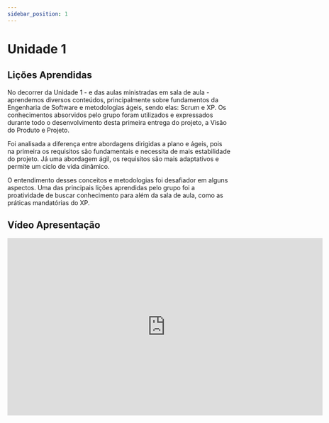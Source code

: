 ```yaml
---
sidebar_position: 1
---
```


# Unidade 1

## Lições Aprendidas
No decorrer da Unidade 1 - e das aulas ministradas em sala de aula - aprendemos diversos conteúdos, principalmente sobre fundamentos da Engenharia de Software e metodologias ágeis, sendo elas: Scrum e XP. Os conhecimentos absorvidos pelo grupo foram utilizados e expressados durante todo o desenvolvimento desta primeira entrega do projeto, a Visão do Produto e Projeto.

Foi analisada a diferença entre abordagens dirigidas a plano e ágeis, pois na primeira os requisitos são fundamentais e necessita de mais estabilidade do projeto. Já uma abordagem ágil, os requisitos são mais adaptativos e permite um ciclo de vida dinâmico.

O entendimento desses conceitos e metodologias foi desafiador em alguns aspectos. Uma das principais lições aprendidas pelo grupo foi a proatividade de buscar conhecimento para além da sala de aula, como as práticas mandatórias do XP.

## Vídeo Apresentação
<iframe width="711" height="400" src="https://unbbr-my.sharepoint.com/:v:/g/personal/211041099_aluno_unb_br/EWBw9bpbsPNCqkLCRM7Gv9QBhBHRhq-ivGHnLtbBsrb-tw?e=5Dqsji" title="McQueen Apresentação Unidade 1" frameborder="0" allow="accelerometer; autoplay; clipboard-write; encrypted-media; gyroscope; picture-in-picture" allowfullscreen></iframe>